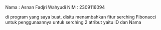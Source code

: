 Nama : Asnan Fadjri Wahyudi 
NIM : 2309116094

di program yang saya buat, disitu menambahkan fitur serching Fibonacci untuk penggunaannya untuk serching 2 atribut yaitu ID dan Nama  
